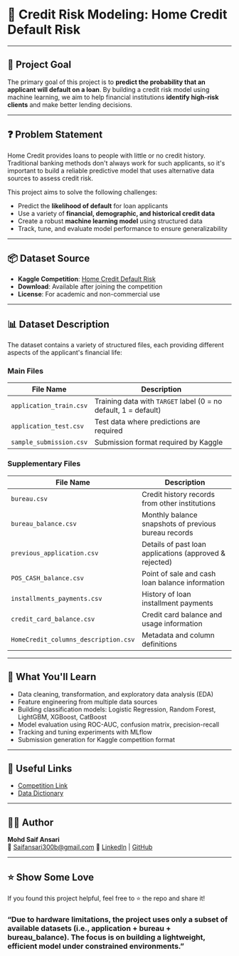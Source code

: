 # 🏦 Credit Risk Modeling: Home Credit Default Risk

---

## 🎯 Project Goal

The primary goal of this project is to **predict the probability that an applicant will default on a loan**. By building a credit risk model using machine learning, we aim to help financial institutions **identify high-risk clients** and make better lending decisions.

---

## ❓ Problem Statement

Home Credit provides loans to people with little or no credit history. Traditional banking methods don't always work for such applicants, so it's important to build a reliable predictive model that uses alternative data sources to assess credit risk.

This project aims to solve the following challenges:

- Predict the **likelihood of default** for loan applicants
- Use a variety of **financial, demographic, and historical credit data**
- Create a robust **machine learning model** using structured data
- Track, tune, and evaluate model performance to ensure generalizability

---

## 📦 Dataset Source

- **Kaggle Competition**: [Home Credit Default Risk](https://www.kaggle.com/competitions/home-credit-default-risk)
- **Download**: Available after joining the competition
- **License**: For academic and non-commercial use

---

## 📊 Dataset Description

The dataset contains a variety of structured files, each providing different aspects of the applicant's financial life:

### Main Files

| File Name               | Description |
|------------------------|-------------|
| `application_train.csv` | Training data with `TARGET` label (0 = no default, 1 = default) |
| `application_test.csv`  | Test data where predictions are required |
| `sample_submission.csv` | Submission format required by Kaggle |

### Supplementary Files

| File Name | Description |
|-----------|-------------|
| `bureau.csv` | Credit history records from other institutions |
| `bureau_balance.csv` | Monthly balance snapshots of previous bureau records |
| `previous_application.csv` | Details of past loan applications (approved & rejected) |
| `POS_CASH_balance.csv` | Point of sale and cash loan balance information |
| `installments_payments.csv` | History of loan installment payments |
| `credit_card_balance.csv` | Credit card balance and usage information |
| `HomeCredit_columns_description.csv` | Metadata and column definitions |

---

## 🧠 What You'll Learn

- Data cleaning, transformation, and exploratory data analysis (EDA)
- Feature engineering from multiple data sources
- Building classification models: Logistic Regression, Random Forest, LightGBM, XGBoost, CatBoost
- Model evaluation using ROC-AUC, confusion matrix, precision-recall
- Tracking and tuning experiments with MLflow
- Submission generation for Kaggle competition format

---

## 📌 Useful Links

- [Competition Link](https://www.kaggle.com/competitions/home-credit-default-risk)
- [Data Dictionary](https://www.kaggle.com/competitions/home-credit-default-risk/data)

---

## 🧑‍💻 Author

**Mohd Saif Ansari**  
📧 Saifansari300b@gmail.com 
🔗 [LinkedIn](https://www.linkedin.com/in/saif-ansari-a976622b3?lipi=urn%3Ali%3Apage%3Ad_flagship3_profile_view_base_contact_details%3BEjIwZRypRhSqmuLRTXspiQ%3D%3D) | [GitHub](https://github.com/Saifansari-ai)

---

## ⭐️ Show Some Love

If you found this project helpful, feel free to ⭐️ the repo and share it!

### “Due to hardware limitations, the project uses only a subset of available datasets (i.e., application + bureau + bureau_balance). The focus is on building a lightweight, efficient model under constrained environments.”